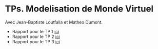 # TPs. Modelisation de Monde Virtuel
Avec Jean-Baptiste Loutfalla et Matheo Dumont.

* Rapport pour le TP 1 [ici](./tp1/rapport.pdf)
* Rapport pour le TP 2 [ici](./tp2-3/rapport_TP2.pdf)
* Rapport pour le TP 3 [ici](./tp2-3/rapport_TP3.pdf)
